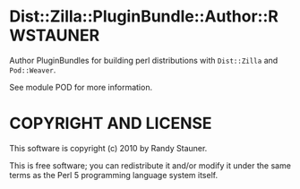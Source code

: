 # Dist::Zilla::PluginBundle::Author::RWSTAUNER

Author
PluginBundles for building perl distributions
with `Dist::Zilla` and `Pod::Weaver`.

See module POD for more information.

# COPYRIGHT AND LICENSE

This software is copyright (c) 2010 by Randy Stauner.

This is free software; you can redistribute it and/or modify it under
the same terms as the Perl 5 programming language system itself.
